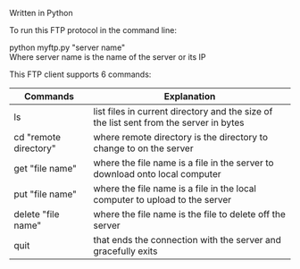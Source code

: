 Written in Python

To run this FTP protocol in the command line:

python myftp.py "server name"\
Where server name is the name of the server or its IP

This FTP client supports 6 commands:

|Commands|Explanation|
|-|-|
|ls                      |list files in current directory and the size of the list sent from the server in bytes|
|cd "remote directory"   |where remote directory is the directory to change to on the server|
|get "file name"         |where the file name is a file in the server to download onto local computer|
|put "file name"         |where the file name is a file in the local computer to upload to the server|
|delete "file name"      |where the file name is the file to delete off the server|
|quit                    |that ends the connection with the server and gracefully exits|